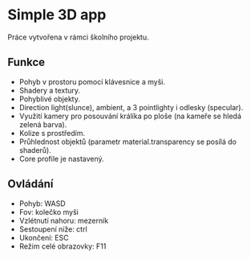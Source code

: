 # Simple 3D app
Práce vytvořena v rámci školního projektu.

## Funkce
- Pohyb v prostoru pomocí klávesnice a myši.
- Shadery a textury.
- Pohyblivé objekty.
- Direction light(slunce), ambient, a 3 pointlighty i odlesky (specular).
- Využití kamery pro posouvání králíka po ploše (na kameře se hledá zelená barva).
- Kolize s prostředím.
- Průhlednost objektů (parametr material.transparency se posílá do shaderů).
- Core profile je nastavený.

## Ovládání
- Pohyb: WASD 
- Fov: kolečko myši 
- Vzlétnutí nahoru: mezerník
- Sestoupení níže: ctrl
- Ukončení: ESC
- Režim celé obrazovky: F11
